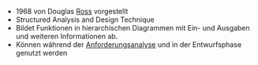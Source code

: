 - 1968 von Douglas [Ross](Persönlichkeiten%20und%20Organisationen/Ross.md) vorgestellt
- Structured Analysis and Design Technique
- Bildet Funktionen in hierarchischen Diagrammen mit Ein- und Ausgaben und weiteren Informationen ab.
- Können während der [Anforderungsanalyse](Anforderungsanalyse.md) und in der Entwurfsphase genutzt werden